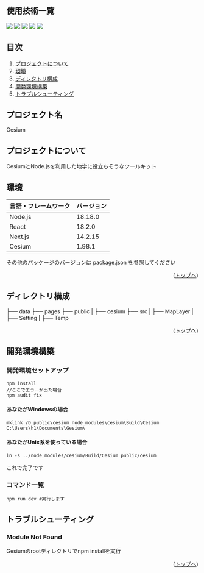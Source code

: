 <div id="top"></div>

## 使用技術一覧

<!-- シールド一覧 -->
<!-- 該当するプロジェクトの中から任意のものを選ぶ-->
<p style="display: inline">
  <!-- フロントエンドのフレームワーク一覧 -->
  <img src="https://img.shields.io/badge/-Node.js-000000.svg?logo=node.js&style=for-the-badge">
  <img src="https://img.shields.io/badge/-Next.js-000000.svg?logo=next.js&style=for-the-badge">
  <img src="https://img.shields.io/badge/-TailwindCSS-000000.svg?logo=tailwindcss&style=for-the-badge">
  <img src="https://img.shields.io/badge/-React-20232A?style=for-the-badge&logo=react&logoColor=61DAF">
  <!-- インフラ一覧 -->
  <img src="https://img.shields.io/badge/-githubactions-FFFFFF.svg?logo=github-actions&style=for-the-badge">
</p>

## 目次

1. [プロジェクトについて](#プロジェクトについて)
2. [環境](#環境)
3. [ディレクトリ構成](#ディレクトリ構成)
4. [開発環境構築](#開発環境構築)
5. [トラブルシューティング](#トラブルシューティング)

## プロジェクト名

Gesium

<!-- プロジェクトについて -->

## プロジェクトについて

CesiumとNode.jsを利用した地学に役立ちそうなツールキット

<!-- プロジェクトの概要を記載 -->
<!--
  <p align="left">
    <br />
    <!-- プロジェクト詳細にWikiのリンク 
    <a href="Backlogのwikiリンク"><strong>プロジェクト詳細 »</strong></a>
    <br />
    <br />
<p align="right">(<a href="#top">トップへ</a>)</p>
-->
## 環境

<!-- 言語、フレームワーク、ミドルウェア、インフラの一覧とバージョンを記載 -->

| 言語・フレームワーク  | バージョン |
| --------------------- | ---------- |
| Node.js               | 18.18.0   |
| React                 | 18.2.0     |
| Next.js               | 14.2.15     |
| Cesium                | 1.98.1     |

その他のパッケージのバージョンは package.json を参照してください

<p align="right">(<a href="#top">トップへ</a>)</p>

## ディレクトリ構成

<!-- Treeコマンドを使ってディレクトリ構成を記載 -->
├── data
├── pages
├── public
|   ├── cesium
├── src
|   ├── MapLayer
|   ├── Setting
|   ├── Temp

<p align="right">(<a href="#top">トップへ</a>)</p>

## 開発環境構築

### 開発環境セットアップ
```
npm install
//ここでエラーが出た場合
npm audit fix
```
#### あなたがWindowsの場合
```
mklink /D public\cesium node_modules\cesium\Build\Cesium
C:\Users\h1\Documents\Gesium\
```
#### あなたがUnix系を使っている場合
```
ln -s ../node_modules/cesium/Build/Cesium public/cesium
```
これで完了です

### コマンド一覧
```
npm run dev #実行します
```
## トラブルシューティング

### Module Not Found

Gesiumのrootディレクトリでnpm installを実行

<p align="right">(<a href="#top">トップへ</a>)</p>
